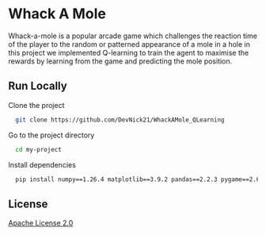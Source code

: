 
# Whack A Mole

Whack-a-mole is a popular arcade game which challenges the reaction time of the player to the random or patterned appearance of a mole in a hole in this project we implemented Q-learning to train the agent to maximise the rewards by learning from the game and predicting the mole position.

## Run Locally

Clone the project

```bash
  git clone https://github.com/DevNick21/WhackAMole_QLearning
```

Go to the project directory

```bash
  cd my-project
```

Install dependencies

```bash
  pip install numpy==1.26.4 matplotlib==3.9.2 pandas==2.2.3 pygame==2.6.1 seaborn==0.13.2
```



## License

[Apache License 2.0](https://github.com/DevNick21/WhackAMole_QLearning/blob/main/LICENSE.md)

